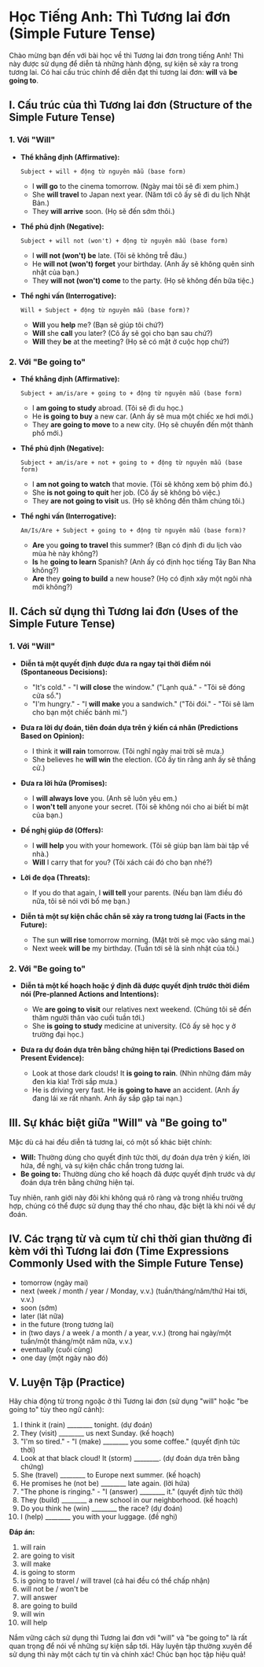 # Học Tiếng Anh: Thì Tương lai đơn (Simple Future Tense)

Chào mừng bạn đến với bài học về thì Tương lai đơn trong tiếng Anh! Thì này được sử dụng để diễn tả những hành động, sự kiện sẽ xảy ra trong tương lai. Có hai cấu trúc chính để diễn đạt thì tương lai đơn: **will** và **be going to**.

## I. Cấu trúc của thì Tương lai đơn (Structure of the Simple Future Tense)

### 1. Với "Will"

* **Thể khẳng định (Affirmative):**
    ```
    Subject + will + động từ nguyên mẫu (base form)
    ```
    * I **will go** to the cinema tomorrow. (Ngày mai tôi sẽ đi xem phim.)
    * She **will travel** to Japan next year. (Năm tới cô ấy sẽ đi du lịch Nhật Bản.)
    * They **will arrive** soon. (Họ sẽ đến sớm thôi.)

* **Thể phủ định (Negative):**
    ```
    Subject + will not (won't) + động từ nguyên mẫu (base form)
    ```
    * I **will not (won't) be** late. (Tôi sẽ không trễ đâu.)
    * He **will not (won't) forget** your birthday. (Anh ấy sẽ không quên sinh nhật của bạn.)
    * They **will not (won't) come** to the party. (Họ sẽ không đến bữa tiệc.)

* **Thể nghi vấn (Interrogative):**
    ```
    Will + Subject + động từ nguyên mẫu (base form)?
    ```
    * **Will** you **help** me? (Bạn sẽ giúp tôi chứ?)
    * **Will** she **call** you later? (Cô ấy sẽ gọi cho bạn sau chứ?)
    * **Will** they **be** at the meeting? (Họ sẽ có mặt ở cuộc họp chứ?)

### 2. Với "Be going to"

* **Thể khẳng định (Affirmative):**
    ```
    Subject + am/is/are + going to + động từ nguyên mẫu (base form)
    ```
    * I **am going to study** abroad. (Tôi sẽ đi du học.)
    * He **is going to buy** a new car. (Anh ấy sẽ mua một chiếc xe hơi mới.)
    * They **are going to move** to a new city. (Họ sẽ chuyển đến một thành phố mới.)

* **Thể phủ định (Negative):**
    ```
    Subject + am/is/are + not + going to + động từ nguyên mẫu (base form)
    ```
    * I **am not going to watch** that movie. (Tôi sẽ không xem bộ phim đó.)
    * She **is not going to quit** her job. (Cô ấy sẽ không bỏ việc.)
    * They **are not going to visit** us. (Họ sẽ không đến thăm chúng tôi.)

* **Thể nghi vấn (Interrogative):**
    ```
    Am/Is/Are + Subject + going to + động từ nguyên mẫu (base form)?
    ```
    * **Are** you **going to travel** this summer? (Bạn có định đi du lịch vào mùa hè này không?)
    * **Is** he **going to learn** Spanish? (Anh ấy có định học tiếng Tây Ban Nha không?)
    * **Are** they **going to build** a new house? (Họ có định xây một ngôi nhà mới không?)

## II. Cách sử dụng thì Tương lai đơn (Uses of the Simple Future Tense)

### 1. Với "Will"

* **Diễn tả một quyết định được đưa ra ngay tại thời điểm nói (Spontaneous Decisions):**
    * "It's cold." - "I **will close** the window." ("Lạnh quá." - "Tôi sẽ đóng cửa sổ.")
    * "I'm hungry." - "I **will make** you a sandwich." ("Tôi đói." - "Tôi sẽ làm cho bạn một chiếc bánh mì.")

* **Đưa ra lời dự đoán, tiên đoán dựa trên ý kiến cá nhân (Predictions Based on Opinion):**
    * I think it **will rain** tomorrow. (Tôi nghĩ ngày mai trời sẽ mưa.)
    * She believes he **will win** the election. (Cô ấy tin rằng anh ấy sẽ thắng cử.)

* **Đưa ra lời hứa (Promises):**
    * I **will always love** you. (Anh sẽ luôn yêu em.)
    * I **won't tell** anyone your secret. (Tôi sẽ không nói cho ai biết bí mật của bạn.)

* **Đề nghị giúp đỡ (Offers):**
    * I **will help** you with your homework. (Tôi sẽ giúp bạn làm bài tập về nhà.)
    * **Will** I carry that for you? (Tôi xách cái đó cho bạn nhé?)

* **Lời đe dọa (Threats):**
    * If you do that again, I **will tell** your parents. (Nếu bạn làm điều đó nữa, tôi sẽ nói với bố mẹ bạn.)

* **Diễn tả một sự kiện chắc chắn sẽ xảy ra trong tương lai (Facts in the Future):**
    * The sun **will rise** tomorrow morning. (Mặt trời sẽ mọc vào sáng mai.)
    * Next week **will be** my birthday. (Tuần tới sẽ là sinh nhật của tôi.)

### 2. Với "Be going to"

* **Diễn tả một kế hoạch hoặc ý định đã được quyết định trước thời điểm nói (Pre-planned Actions and Intentions):**
    * We **are going to visit** our relatives next weekend. (Chúng tôi sẽ đến thăm người thân vào cuối tuần tới.)
    * She **is going to study** medicine at university. (Cô ấy sẽ học y ở trường đại học.)

* **Đưa ra dự đoán dựa trên bằng chứng hiện tại (Predictions Based on Present Evidence):**
    * Look at those dark clouds! It **is going to rain**. (Nhìn những đám mây đen kia kìa! Trời sắp mưa.)
    * He is driving very fast. He **is going to have** an accident. (Anh ấy đang lái xe rất nhanh. Anh ấy sắp gặp tai nạn.)

## III. Sự khác biệt giữa "Will" và "Be going to"

Mặc dù cả hai đều diễn tả tương lai, có một số khác biệt chính:

* **Will:** Thường dùng cho quyết định tức thời, dự đoán dựa trên ý kiến, lời hứa, đề nghị, và sự kiện chắc chắn trong tương lai.
* **Be going to:** Thường dùng cho kế hoạch đã được quyết định trước và dự đoán dựa trên bằng chứng hiện tại.

Tuy nhiên, ranh giới này đôi khi không quá rõ ràng và trong nhiều trường hợp, chúng có thể được sử dụng thay thế cho nhau, đặc biệt là khi nói về dự đoán.

## IV. Các trạng từ và cụm từ chỉ thời gian thường đi kèm với thì Tương lai đơn (Time Expressions Commonly Used with the Simple Future Tense)

* tomorrow (ngày mai)
* next (week / month / year / Monday, v.v.) (tuần/tháng/năm/thứ Hai tới, v.v.)
* soon (sớm)
* later (lát nữa)
* in the future (trong tương lai)
* in (two days / a week / a month / a year, v.v.) (trong hai ngày/một tuần/một tháng/một năm nữa, v.v.)
* eventually (cuối cùng)
* one day (một ngày nào đó)

## V. Luyện Tập (Practice)

Hãy chia động từ trong ngoặc ở thì Tương lai đơn (sử dụng "will" hoặc "be going to" tùy theo ngữ cảnh):

1.  I think it (rain) ________ tonight. (dự đoán)
2.  They (visit) ________ us next Sunday. (kế hoạch)
3.  "I'm so tired." - "I (make) ________ you some coffee." (quyết định tức thời)
4.  Look at that black cloud! It (storm) ________. (dự đoán dựa trên bằng chứng)
5.  She (travel) ________ to Europe next summer. (kế hoạch)
6.  He promises he (not be) ________ late again. (lời hứa)
7.  "The phone is ringing." - "I (answer) ________ it." (quyết định tức thời)
8.  They (build) ________ a new school in our neighborhood. (kế hoạch)
9.  Do you think he (win) ________ the race? (dự đoán)
10. I (help) ________ you with your luggage. (đề nghị)

**Đáp án:**

1.  will rain
2.  are going to visit
3.  will make
4.  is going to storm
5.  is going to travel / will travel (cả hai đều có thể chấp nhận)
6.  will not be / won't be
7.  will answer
8.  are going to build
9.  will win
10. will help

Nắm vững cách sử dụng thì Tương lai đơn với "will" và "be going to" là rất quan trọng để nói về những sự kiện sắp tới. Hãy luyện tập thường xuyên để sử dụng thì này một cách tự tin và chính xác! Chúc bạn học tập hiệu quả!